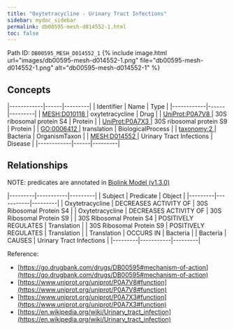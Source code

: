 ```yaml
---
title: "Oxytetracycline - Urinary Tract Infections"
sidebar: mydoc_sidebar
permalink: db00595-mesh-d014552-1.html
toc: false 
---
```



Path ID: `DB00595_MESH_D014552_1`
{% include image.html url="images/db00595-mesh-d014552-1.png" file="db00595-mesh-d014552-1.png" alt="db00595-mesh-d014552-1" %}

## Concepts

|------------|------|---------|
| Identifier | Name | Type    |
|------------|------|---------|
| <a href="https://identifiers.org/MESH:D010118">MESH:D010118 </a> | oxytetracycline | Drug |
| <a href="https://identifiers.org/UniProt:P0A7V8">UniProt:P0A7V8 </a> | 30S ribosomal protein S4 | Protein |
| <a href="https://identifiers.org/UniProt:P0A7X3">UniProt:P0A7X3 </a> | 30S ribosomal protein S9 | Protein |
| <a href="https://identifiers.org/GO:0006412">GO:0006412 </a> | translation | BiologicalProcess |
| <a href="https://identifiers.org/taxonomy:2">taxonomy:2 </a> | Bacteria | OrganismTaxon |
| <a href="https://identifiers.org/MESH:D014552">MESH:D014552 </a> | Urinary Tract Infections | Disease |
|------------|------|---------|

## Relationships


NOTE: predicates are annotated in <a href="https://github.com/biolink/biolink-model/releases/tag/v1.3.0">Biolink Model (v1.3.0)</a>

|---------|-----------|---------|
| Subject | Predicate | Object  |
|---------|-----------|---------|
| Oxytetracycline | DECREASES ACTIVITY OF | 30S Ribosomal Protein S4 |
| Oxytetracycline | DECREASES ACTIVITY OF | 30S Ribosomal Protein S9 |
| 30S Ribosomal Protein S4 | POSITIVELY REGULATES | Translation |
| 30S Ribosomal Protein S9 | POSITIVELY REGULATES | Translation |
| Translation | OCCURS IN | Bacteria |
| Bacteria | CAUSES | Urinary Tract Infections |
|---------|-----------|---------|

Reference: 
  - [https://go.drugbank.com/drugs/DB00595#mechanism-of-action](https://go.drugbank.com/drugs/DB00595#mechanism-of-action)
  - [https://www.uniprot.org/uniprot/P0A7V8#function](https://www.uniprot.org/uniprot/P0A7V8#function)
  - [https://www.uniprot.org/uniprot/P0A7X3#function](https://www.uniprot.org/uniprot/P0A7X3#function)
  - [https://en.wikipedia.org/wiki/Urinary_tract_infection](https://en.wikipedia.org/wiki/Urinary_tract_infection)
